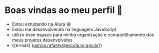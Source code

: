 # Boas vindas ao meu perfil 💙
- Estou estudando na Alura 😄
- Estou me desenvolvendo na linguagem JavaScript
- utilizo esse espaço para minha organização e compartilhamento dos meus projetos desenvolvidos
- ({e-mail} (garcia.rafaely@escola.pr.gov.br))
